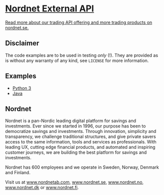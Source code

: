 # [Nordnet External API](https://www.nordnet.se/se/tjanster/handelsapplikationer#externalapi)
[Read more about our trading API offering and more trading products on nordnet.se.](https://www.nordnet.se/se/tjanster/handelsapplikationer#externalapi)

## Disclaimer
The code examples are to be used in testing *only* (!). They are provided as is
without any warranty of any kind, see `LICENSE` for more information.

## Examples
* [Python 3](https://github.com/nordnet/next-api-v2-examples/tree/master/python3)
* [Java](https://github.com/nordnet/next-api-v2-examples/tree/master/java)

## Nordnet
Nordnet is a pan-Nordic leading digital platform for savings and investments. Ever since we started in 1996, our purpose has been to democratize savings and investments. Through innovation, simplicity and transparency, we challenge traditional structures, and give private savers access to the same information, tools and services as professionals. With leading UX, cutting edge financial products, and automated and inspiring customer journeys, we are building the best platform for savings and investments.

Nordnet has 600 employees and we operate in Sweden, Norway, Denmark and Finland. 

Visit us at www.nordnetab.com, www.nordnet.se, www.nordnet.no, www.nordnet.dk or www.nordnet.fi.
